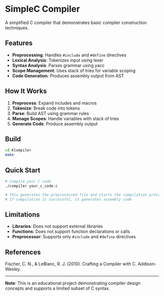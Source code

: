 # SimpleC Compiler

A simplified C compiler that demonstrates basic compiler construction techniques.

## Features

- **Preprocessing**: Handles `#include` and `#define` directives
- **Lexical Analysis**: Tokenizes input using lexer
- **Syntax Analysis**: Parses grammar using yacc
- **Scope Management**: Uses stack of tries for variable scoping
- **Code Generation**: Produces assembly output from AST

## How It Works

1. **Preprocess**: Expand includes and macros
2. **Tokenize**: Break code into tokens
3. **Parse**: Build AST using grammar rules
4. **Manage Scopes**: Handle variables with stack of tries
5. **Generate Code**: Produce assembly output

## Build

```bash
cd Klompiler
make
```

## Quick Start

```bash
# Compile your C code
./compiler your_c_code.c

# This generates the preprocessed file and starts the compilation process
# If compilation is successful, it generates assembly code
```

## Limitations

- **Libraries**: Does not support external libraries
- **Functions**: Does not support function declarations or calls
- **Preprocessor**: Supports only `#include` and `#define` directives

## References

Fischer, C. N., & LeBlanc, R. J. (2010). Crafting a Compiler with C. Addison-Wesley.

---

**Note**: This is an educational project demonstrating compiler design concepts and supports a limited subset of C syntax.
